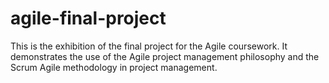 # agile-final-project
This is the exhibition of the final project for the Agile coursework.
It demonstrates the use of the Agile project management philosophy and the Scrum Agile methodology in project management.
